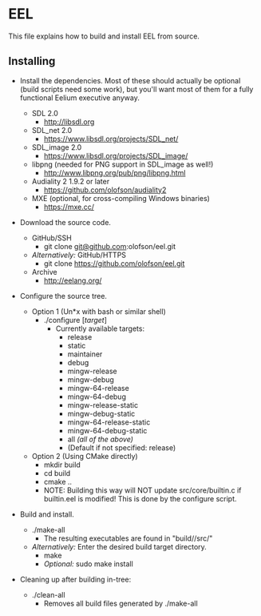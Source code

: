 EEL
===

This file explains how to build and install EEL from source.

Installing
----------

* Install the dependencies. Most of these should actually be optional (build scripts need some work), but you'll want most of them for a fully functional Eelium executive anyway.
  * SDL 2.0
    * http://libsdl.org
  * SDL_net 2.0
    * https://www.libsdl.org/projects/SDL_net/
  * SDL_image 2.0
    * https://www.libsdl.org/projects/SDL_image/
  * libpng (needed for PNG support in SDL_image as well!)
    * http://www.libpng.org/pub/png/libpng.html
  * Audiality 2 1.9.2 or later
    * https://github.com/olofson/audiality2
  * MXE (optional, for cross-compiling Windows binaries)
    * https://mxe.cc/

* Download the source code.
  * GitHub/SSH
    * git clone git@github.com:olofson/eel.git
  * *Alternatively:* GitHub/HTTPS
    * git clone https://github.com/olofson/eel.git
  * Archive
    * http://eelang.org/

* Configure the source tree.
  * Option 1 (Un*x with bash or similar shell)
    * ./configure [*target*]
      * Currently available targets:
        * release
        * static
        * maintainer
        * debug
        * mingw-release
        * mingw-debug
        * mingw-64-release
        * mingw-64-debug
        * mingw-release-static
        * mingw-debug-static
        * mingw-64-release-static
        * mingw-64-debug-static
        * all *(all of the above)*
        * (Default if not specified: release)
  * Option 2 (Using CMake directly)
    * mkdir build
    * cd build
    * cmake ..
    * NOTE: Building this way will NOT update src/core/builtin.c if builtin.eel is modified! This is done by the configure script.

* Build and install.
  * ./make-all
    * The resulting executables are found in "build/<target>/src/"
  * *Alternatively:* Enter the desired build target directory.
    * make
    * *Optional:* sudo make install

* Cleaning up after building in-tree:
  * ./clean-all
    * Removes all build files generated by ./make-all
